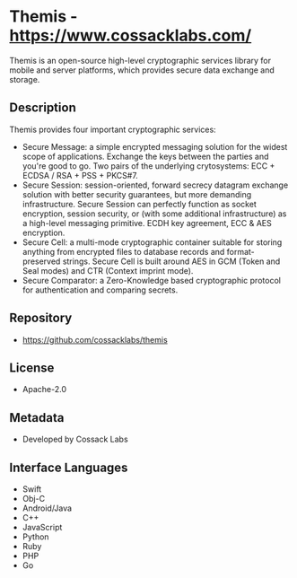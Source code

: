 # Themis - https://www.cossacklabs.com/
Themis is an open-source high-level cryptographic services library for mobile and server platforms, which provides secure data exchange and storage.

## Description
Themis provides four important cryptographic services:

- Secure Message: a simple encrypted messaging solution for the widest scope of applications. Exchange the keys between the parties and you're good to go. Two pairs of the underlying crytosystems: ECC + ECDSA / RSA + PSS + PKCS#7.
- Secure Session: session-oriented, forward secrecy datagram exchange solution with better security guarantees, but more demanding infrastructure. Secure Session can perfectly function as socket encryption, session security, or (with some additional infrastructure) as a high-level messaging primitive. ECDH key agreement, ECC & AES encryption.
- Secure Cell: a multi-mode cryptographic container suitable for storing anything from encrypted files to database records and format-preserved strings. Secure Cell is built around AES in GCM (Token and Seal modes) and CTR (Context imprint mode).
- Secure Comparator: a Zero-Knowledge based cryptographic protocol for authentication and comparing secrets.

## Repository
- https://github.com/cossacklabs/themis

## License
- Apache-2.0

## Metadata
- Developed by Cossack Labs

## Interface Languages
- Swift
- Obj-C
- Android/Java
- C++
- JavaScript
- Python
- Ruby
- PHP
- Go
